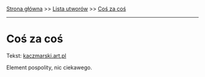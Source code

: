 [Strona główna](../index.md) >> [Lista utworów](../list.md) >> [Coś za coś](101.md)

---

# Coś za coś

Tekst: [kaczmarski.art.pl](https://www.kaczmarski.art.pl/tworczosc/wiersze/cos-za-cos/)

Element pospolity, nic ciekawego.